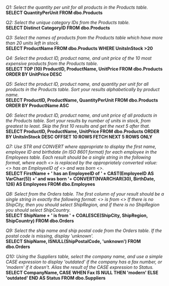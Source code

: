 <i>Q1: Select the quantity per unit for all products in the Products table.</i><br>
<b>SELECT QuantityPerUnit FROM dbo.Products</b>

<i>Q2: Select the unique category IDs from the Products table. </i><br>
<b>SELECT Distinct CategoryID FROM dbo.Products</b>

<i>Q3: Select the names of products from the Products table which have more than 20 units left in stock. </i><br>
<b>SELECT ProductName FROM dbo.Products 
WHERE UnitsInStock >20 </b>

<i>Q4: Select the product ID, product name, and unit price of the 10 most expensive products from the Products table. </i><br>
<b>SELECT TOP (10)
ProductID, ProductName, UnitPrice 
FROM dbo.Products 
ORDER BY UnitPrice DESC </b>

<i>Q5: Select the product ID, product name, and quantity per unit for all products in the Products table. Sort your results alphabetically by product name.</i><br> 
<b>SELECT ProductID, ProductName, QuantityPerUnit 
FROM dbo.Products
ORDER BY ProductName ASC</b>

<i>Q6: Select the product ID, product name, and unit price of all products in the Products table. Sort your results by number of units in stock, from greatest to least. Skip the first 10 results and get the next 5 after that. </i><br>
<b>SELECT ProductID, ProductName, UnitPrice
FROM dbo.Products
ORDER BY UnitsInStock DESC
OFFSET 10 ROWS FETCH NEXT 5 ROWS ONLY</b>

<i> Q7: Use STR and CONVERT where appropriate to display the first name, employee ID and birthdate (in ISO 8601 format) for each employee in the Employees table. Each result should be a single string in the following format, where each <<value>> is replaced by the appropriately converted value: <<FirstName>> has an EmployeeID of <<EmployeeID>> and was born <<BirthDate>>. </i><br>
<b> SELECT FirstName + ' has an EmployeeID of ' + CAST(EmployeeID AS VarChar(5)) +' and was born '+ CONVERT(NVARCHAR(30), BirthDate, 126) AS Employees 
FROM dbo.Employees </b>

<i> Q8: Select from the Orders table. The first column of your result should be a single string in exactly the following format: <<ShipName>> is from <<ShipCity or ShipRegion or ShipCountry>> If there is no ShipCity, then you should select ShipRegion, and if there is no ShipRegion you should select ShipCountry. </i><br> 
<b>SELECT ShipName + ' is from ' + COALESCE(ShipCity, ShipRegion, ShipCountry)
FROM dbo.Orders</b>

<i>Q9: Select the ship name and ship postal code from the Orders table. If the postal code is missing, display 'unknown'. </i><br>
<b> SELECT ShipName, ISNULL(ShipPostalCode, 'unknown')
FROM dbo.Orders </b>

<i>Q10: Using the Suppliers table, select the company name, and use a simple CASE expression to display 'outdated' if the company has a fax number, or 'modern' if it doesn't. Alias the result of the CASE expression to Status. </i><br> 
<b> SELECT CompanyName,
	CASE
		WHEN Fax IS NULL THEN 'modern'
	        ELSE 'outdated'
	END AS Status
FROM dbo.Suppliers </b>
